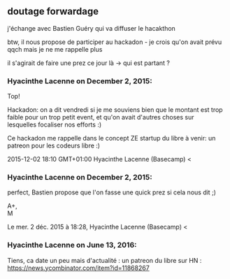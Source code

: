 ## doutage forwardage



j'échange avec Bastien Guéry qui va diffuser le hacakthon  
  
btw, il nous propose de participer au hackadon - je crois qu'on avait prévu
qqch mais je ne me rappelle plus  
  
il s'agirait de faire une prez ce jour là -&gt; qui est partant ?



### **Hyacinthe Lacenne** on December 2, 2015:



Top!  
  
Hackadon: on a dit vendredi si je me souviens bien que le montant est trop  
faible pour un trop petit event, et qu'on avait d'autres choses sur  
lesquelles focaliser nos efforts :)  
  
Ce hackadon me rappelle dans le concept ZE startup du libre à venir: un  
patreon pour les codeurs libre :)  
  
2015-12-02 18:10 GMT+01:00 Hyacinthe Lacenne (Basecamp) &lt;



### **Hyacinthe Lacenne** on December 2, 2015:



perfect, Bastien propose que l'on fasse une quick prez si cela nous dit ;)  
  
A+,  
M  
  
Le mer. 2 déc. 2015 à 18:28, Hyacinthe Lacenne (Basecamp) &lt;



### **Hyacinthe Lacenne** on June 13, 2016:



Tiens, ca date un peu mais d'actualité : un patreon du libre sur HN :  
<https://news.ycombinator.com/item?id=11868267>



